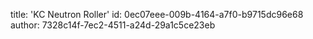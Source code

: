 title: 'KC Neutron Roller'
id: 0ec07eee-009b-4164-a7f0-b9715dc96e68
author: 7328c14f-7ec2-4511-a24d-29a1c5ce23eb

